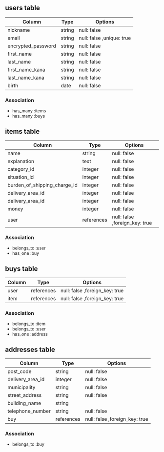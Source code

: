 ## users table
|Column|Type|Options|
|------|----|-------|
|nickname|string|null: false|
|email|string|null: false ,unique: true|
|encrypted_password|string|null: false|
|first_name|string|null: false|
|last_name|string|null: false|
|first_name_kana|string|null: false|
|last_name_kana|string|null: false|
|birth|date|null: false|

### Association
- has_many :items
- has_many :buys

## items table
|Column|Type|Options|
|------|----|-------|
|name|string|null: false|
|explanation|text|null: false|
|category_id|integer|null: false|
|situation_id|integer|null: false|
|burden_of_shipping_charge_id|integer|null: false|
|delivery_area_id|integer|null: false|
|delivery_area_id|integer|null: false|
|money|integer|null: false|
|user|references|null: false ,foreign_key: true|

### Association
- belongs_to :user
- has_one :buy

## buys table
|Column|Type|Options|
|------|----|-------|
|user|references|null: false ,foreign_key: true|
|item|references|null: false ,foreign_key: true|

### Association
- belongs_to :item
- belongs_to :user
- has_one :address


## addresses table
|Column|Type|Options|
|------|----|-------|
|post_code|string|null: false|
|delivery_area_id|integer|null: false |
|municipality|string|null: false|
|street_address|string|null: false|
|building_name|string|
|telephone_number|string|null: false|
|buy|references|null: false ,foreign_key: true|

### Association
- belongs_to :buy
